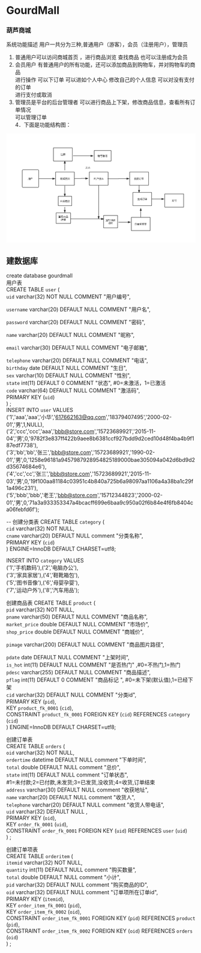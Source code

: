 # GourdMall
### 葫芦商城     
系统功能描述 用户一共分为三种,普通用户（游客），会员（注册用户），管理员<br>
1. 普通用户可以访问商城首页 ，进行商品浏览 查找商品 也可以注册成为会员<br>
2. 会员用户 有普通用户的所有功能，还可以添加商品到购物车，并对购物车的商品<br>
进行操作 可以下订单 可以进如个人中心 修改自己的个人信息 可以对没有支付的订单<br>
进行支付或取消<br>
3.  管理员是平台的后台管理者 可以进行商品上下架，修改商品信息，查看所有订单情况<br>
 可以管理订单 <br>
4．下面是功能结构图：<br>

![](img/功能流程图.jpg)

##  建数据库 
create database gourdmall   
用户表    
CREATE TABLE `user` (    
  `uid` varchar(32) NOT NULL COMMENT "用户编号",  
      
  `username` varchar(20) DEFAULT NULL COMMENT "用户名",  
     	  	
  `password` varchar(20) DEFAULT NULL COMMENT "密码",  
  	  
  `name` varchar(20) DEFAULT NULL COMMENT "昵称",	  
       		
  `email` varchar(30) DEFAULT NULL COMMENT "电子邮箱",     
     			
  `telephone` varchar(20) DEFAULT NULL COMMENT "电话",    		  
  `birthday` date DEFAULT NULL COMMENT "生日",     			
  `sex` varchar(10) DEFAULT NULL COMMENT "性别",	     	  
  `state` int(11) DEFAULT 0 COMMENT "状态", #0=未激活，1=已激活  
  `code` varchar(64) DEFAULT NULL COMMENT "激活码",	    	
  PRIMARY KEY (`uid`)    
) ;   
INSERT INTO `user` VALUES      
('1','aaa','aaa','小华','617662163@qq.com','18379407495','2000-02-01','男',1,NULL),        
('2','ccc','ccc','aaa','bbb@store.com','15723689921','2015-11-04','男',0,'9782f3e837ff422b9aee8b6381ccf927bdd9d2ced10d48f4ba4b9f187edf7738'),     
('3','bb','bb','张三','bbb@store.com','15723689921','1990-02-01','男',0,'1258e96181a9457987928954825189000bae305094a042d6bd9d2d35674684e6'),     
('4','cc','cc','张三','bbb@store.com','15723689921','2015-11-03','男',0,'19f100aa81184c03951c4b840a725b6a98097aa1106a4a38ba1c29f1a496c231'),     
('5','bbb','bbb','老王','bbb@store.com','15712344823','2000-02-01','男',0,'71a3a933353347a4bcacff699e6baa9c950a02f6b84e4f6fb8404ca06febfd6f');     
   
   
--  创建分类表
CREATE TABLE `category` (  
  `cid` varchar(32) NOT NULL,   
  `cname` varchar(20) DEFAULT NULL comment "分类名称",	  
  PRIMARY KEY (`cid`)   
) ENGINE=InnoDB DEFAULT CHARSET=utf8;    
   
 INSERT INTO `category` VALUES   
 ('1','手机数码'),('2','电脑办公'),  
 ('3','家具家居'),('4','鞋靴箱包'),  
 ('5','图书音像'),('6','母婴孕婴'),  
 ('7','运动户外'),('8','汽车用品'); 
 
 创建商品表
 CREATE TABLE `product` (   
   `pid` varchar(32) NOT NULL,    
   `pname` varchar(50) DEFAULT NULL COMMENT "商品名称",   
   `market_price` double DEFAULT NULL COMMENT "市场价",	  
   `shop_price` double DEFAULT NULL COMMENT "商城价",   	 
   
   `pimage` varchar(200) DEFAULT NULL COMMENT "商品图片路径",	   
   
   `pdate` date DEFAULT NULL COMMENT "上架时间",   
   `is_hot` int(11) DEFAULT NULL COMMENT "是否热门" ,#0=不热门,1=热门    
   `pdesc` varchar(255) DEFAULT NULL COMMENT "商品描述",    
   `pflag` int(11) DEFAULT 0 COMMENT "商品标记 ",	#0=未下架(默认值),1=已经下架    
   `cid` varchar(32) DEFAULT NULL COMMENT "分类id",	 	   
   PRIMARY KEY (`pid`),    
   KEY `product_fk_0001` (`cid`),   
   CONSTRAINT `product_fk_0001` FOREIGN KEY (`cid`) REFERENCES `category` (`cid`)    
 ) ENGINE=InnoDB DEFAULT CHARSET=utf8;    
 
 创建订单表   
 CREATE TABLE `orders` (   
   `oid` varchar(32) NOT NULL,    
   `ordertime` datetime DEFAULT NULL comment "下单时间",	     
   `total` double DEFAULT NULL comment "总价",	    			
   `state` int(11) DEFAULT NULL comment "订单状态",  	      
   			#1=未付款;2=已付款,未发货;3=已发货,没收货;4=收货,订单结束   
   `address` varchar(30) DEFAULT NULL comment "收获地址",   
   `name` varchar(20) DEFAULT NULL comment "收货人",	  	
   `telephone` varchar(20) DEFAULT NULL comment "收货人带电话",   	
   `uid` varchar(32) DEFAULT NULL ,     
   PRIMARY KEY (`oid`),    
   KEY `order_fk_0001` (`uid`),    
   CONSTRAINT `order_fk_0001` FOREIGN KEY (`uid`) REFERENCES `user` (`uid`)        
 ) ;    
 
 创建订单项表    
CREATE TABLE `orderitem` (    
  `itemid` varchar(32) NOT NULL,    
  `quantity` int(11) DEFAULT NULL comment "购买数量",   	  	  
  `total` double DEFAULT NULL comment "小计",   
  `pid` varchar(32) DEFAULT NULL comment "购买商品的ID",    
  `oid` varchar(32) DEFAULT NULL comment "订单项所在订单id",   
  PRIMARY KEY (`itemid`),    
  KEY `order_item_fk_0001` (`pid`),       
  KEY `order_item_fk_0002` (`oid`),      
  CONSTRAINT `order_item_fk_0001` FOREIGN KEY (`pid`) REFERENCES `product` (`pid`),      
  CONSTRAINT `order_item_fk_0002` FOREIGN KEY (`oid`) REFERENCES `orders` (`oid`)     
) ;     
